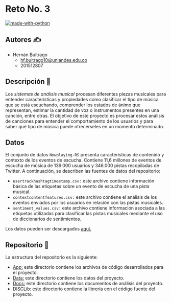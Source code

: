 # Reto No. 3

[![made-with-python](https://img.shields.io/badge/Made%20with-Python-blue)](https://www.python.org/)

## Autores :writing_hand:
* Hernán Buitrago
    * hf.buitrago10@uniandes.edu.co
    * 201512807

## Descripción :page_facing_up:
Los *sistemas de análisis musical* procesan diferentes piezas musicales para entender características y propiedades como clasificar el tipo de música que se está escuchando, comprender los estados de ánimo que representan, estimar la cantidad de voz o instrumentos presentes en una canción, entre otras. El objetivo de este proyecto es procesar estos análisis de canciones para entender el comportamiento de los usuarios y para saber qué tipo de música puede ofrecérseles en un momento determinado.

## Datos 
El conjunto de datos ```Nowplaying-RS``` presenta características de contenido y contexto de los eventos de escucha. Contiene 11,6 millones de eventos de escucha de música de 139.000 usuarios y 346.000 pistas recopiladas de Twitter. A continuación, se describen las fuentes de datos del repositorio:

* ```usertrackhashtagtimestamp.csv:``` este archivo contiene información básica de las etiquetas sobre un evento de escucha de una pista musical.
* ```contextcontentfeatures.csv:``` este archivo contiene el análisis de los eventos enviados por los usuarios en relación con las pistas musicales.
* ```sentiment_values.csv:``` este archivo contiene información asociada a las etiquetas utilizadas para clasificar las pistas musicales mediante el uso de diccionarios de sentimientos.

Los datos pueden ser descargados [aquí.](https://www.kaggle.com/chelseapower/nowplayingrs)

## Repositorio :file_folder:
La estructura del repositorio es la siguiente:
* [App:](https://github.com/hfbuitrago10/Reto3/tree/master/App) este directorio contiene los archivos de código desarrollados para el proyecto.
* [Data:](https://github.com/hfbuitrago10/Reto3/tree/master/Data) este directorio contiene los datos del proyecto.
* [Docs:](https://github.com/hfbuitrago10/Reto3/tree/master/Docs) este directorio contiene los documentos de análisis del proyecto.
* [DISCLib:](https://github.com/hfbuitrago10/Reto3/tree/master/DISClib) este directorio contiene la librería con el código fuente del proyecto.
